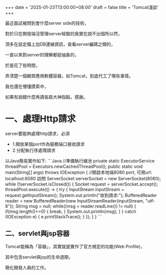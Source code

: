 +++
date = '2025-01-23T13:00:00+08:00'
draft = false
title = 'Tomcat淺談'
+++

最近面試被問到會什麼server side的技術，

對於只在開發端沒管理server經驗的我實在說不出個所以然，

頂多在設定檔上加DB連線資訊，查看server編碼之類的，

一直以來對server的理解都挺抽象的，

於是花了些時間，

弄清楚一個網頁應用軟體容器，如Tomcat，到底代工了哪些事情，

我也還在懵懂摸索中，

如果有說錯什麼再請各路大神指點，感謝。

<h1>一、處理Http請求</h1>

server要能夠處理http請求，必須
<ul>
    <li>1.開放某個port作為服務端口接收請求</li>
    <li>2.分配執行序處理請求</li>
</ul>
以Java簡易實作如下:
```Java
//準備執行緒池
private static ExecutorService threadPool = Executors.newCachedThreadPool();
public static void main(String[] args) throws IOException {
    //開啟本地端8080 port, 可用url: localhost:8080 訪問
    ServerSocket serverSocket = new ServerSocket(8080);
    while (!serverSocket.isClosed()) {
        Socket request = serverSocket.accept();
        threadPool.execute(() -> {
            try {
                InputStream inputStream = request.getInputStream();
                System.out.println("收到請求:");
                BufferedReader reader = new BufferedReader(new InputStreamReader(inputStream, "utf-8"));
                String msg = null;
                while((msg = reader.readLine()) != null) {
                    if(msg.length()==0) {
                        break;
                    }
                    System.out.println(msg);
                }
            } catch (IOException e) {
                e.printStackTrace();
            }            
        });
    }
}
```

<h2>二、servlet與jsp容器</h2>
Tomcat能稱為「容器」，其實就是實作了官方規定的功能(Web Profile)，

其中包含servlet與jsp的生命週期，

簡化開發人員的工作。
